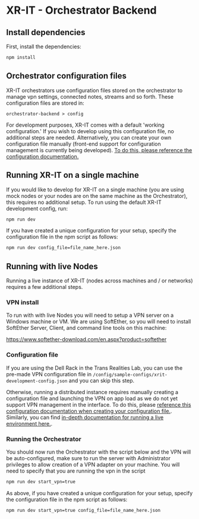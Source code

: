 # XR-IT - Orchestrator Backend

## Install dependencies

First, install the dependencies:
```bash
npm install
```

## Orchestrator configuration files

XR-IT orchestrators use configuration files stored on the orchestrator to manage vpn settings, connected notes, streams and so forth. These configuration files are stored in: 

```
orchestrator-backend > config
```

For development purposes, XR-IT comes with a default 'working configuration.' If you wish to develop using this configuration file, no additional steps are needed. Alternatively, you can create your own configuration file manually (front-end support for configuration management is currently being developed). [To do this, please reference the configuration documentation.](https://www.notion.so/Configurations-3ada50b762c3401e8f8cd2d54b14eaab?pvs=4)


## Running XR-IT on a single machine

If you would like to develop for XR-IT on a single machine (you are using mock nodes or your nodes are on the same machine as the Orchestrator), this requires no additional setup. To run using the default XR-IT development config, run:

```bash
npm run dev
```

If you have created a unique configuration for your setup, specify the configuration file in the npm script as follows:

```bash
npm run dev config_file=file_name_here.json
```

## Running with live Nodes

Running a live instance of XR-IT (nodes across machines and / or networks) requires a few additional steps.

### VPN install

To run with with live Nodes you will need to setup a VPN server on a Windows machine or VM. We are using SoftEther, so you will need to install SoftEther Server, Client, and command line tools on this machine:

https://www.softether-download.com/en.aspx?product=softether

### Configuration file

If you are using the Dell Rack in the Trans Realities Lab, you can use the pre-made VPN configuration file in ```/config/sample-configs/xrit-development-config.json``` and you can skip this step.

Otherwise, running a distributed instance requires manually creating a configuration file and launching the VPN on app load as we do not yet support VPN management in the interface. To do this, please [reference this configuration documentation when creating your configuration file.](https://www.notion.so/Configurations-3ada50b762c3401e8f8cd2d54b14eaab?pvs=4). Similarly, you can find [in-depth documentation for running a live environment here.](https://www.notion.so/tdn-trl-dae/Running-a-live-environment-in-TRL-6bf3ea624e304be8a72e1008806743d7?pvs=4). 

### Running the Orchestrator

You should now run the Orchestrator with the script below and the VPN will be auto-configured, make sure to run the server with Administrator privileges to allow creation of a VPN adapter on your machine. You will need to specify that you are running the vpn in the script

```bash
npm run dev start_vpn=true
```

As above, if you have created a unique configuration for your setup, specify the configuration file in the npm script as follows:

```bash
npm run dev start_vpn=true config_file=file_name_here.json
```